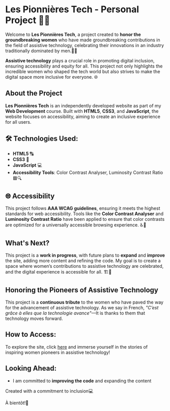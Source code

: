 # **Les Pionnières Tech - Personal Project** 🗼✨

Welcome to **Les Pionnières Tech**, a project created to **honor the groundbreaking women** who have made groundbreaking contributions in the field of assistive technology, celebrating their innovations in an industry traditionally dominated by men.👩‍💻

**Assistive technology** plays a crucial role in promoting digital inclusion, ensuring accessibility and equity for all. This project not only highlights the incredible women who shaped the tech world but also strives to make the digital space more inclusive for everyone. 🌐

## **About the Project**

**Les Pionnières Tech** is an independently developed website as part of my **Web Development** course. Built with **HTML5**, **CSS3**, and **JavaScript**, the website focuses on accessibility, aiming to create an inclusive experience for all users. 

## 🛠️ **Technologies Used**:

- **HTML5** 🔠
- **CSS3** 🎨
- **JavaScript** 💻
- **Accessibility Tools**: Color Contrast Analyser, Luminosity Contrast Ratio 🟩🔍

## 🌐 **Accessibility**

This project follows **AAA WCAG guidelines**, ensuring it meets the highest standards for web accessibility. Tools like the **Color Contrast Analyser** and **Luminosity Contrast Ratio** have been applied to ensure that color contrasts are optimized for a universally accessible browsing experience. ♿🔎

## **What's Next?**

This project is a **work in progress**, with future plans to **expand** and **improve** the site, adding more content and refining the code. My goal is to create a space where women’s contributions to assistive technology are celebrated, and the digital experience is accessible for all. 🏗️🎯

## **Honoring the Pioneers of Assistive Technology**

This project is a **continuous tribute** to the women who have paved the way for the advancement of assistive technology. As we say in French, *"C’est grâce à elles que la technologie avance"*—It is thanks to them that technology moves forward. 

##  **How to Access:**

To explore the site, click [here](https://deborah-lizardo.github.io/Les-Pionnieres-Tech/) and immerse yourself in the stories of inspiring women pioneers in assistive technology!

## **Looking Ahead:**

- I am committed to **improving the code** and expanding the content

Created with a commitment to inclusion💻

À bientôt!🥂


